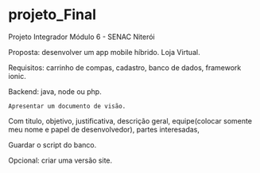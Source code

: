 # projeto_Final
Projeto Integrador Módulo 6 - SENAC Niterói

Proposta: desenvolver um app mobile híbrido. Loja Virtual.

Requisitos: carrinho de compas, cadastro, banco de dados, framework ionic.

Backend: java, node ou php.

    Apresentar um documento de visão.
  Com titulo, objetivo, justificativa, descrição geral, 
  equipe(colocar somente meu nome e papel de desenvolvedor), partes interesadas,

Guardar o script do banco.

Opcional: criar uma versão site.
